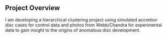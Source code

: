 
## Project Overview

I am developing a hierarchical clustering project using simulated accretion disc cases for control data and photos from Webb/Chandra for experimental data to gain insight to the origins of anomalous disc development.
